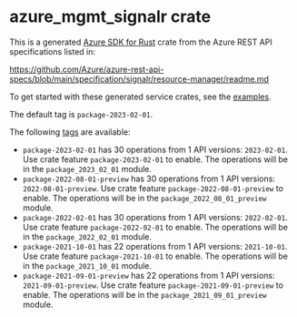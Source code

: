 # azure_mgmt_signalr crate

This is a generated [Azure SDK for Rust](https://github.com/Azure/azure-sdk-for-rust) crate from the Azure REST API specifications listed in:

https://github.com/Azure/azure-rest-api-specs/blob/main/specification/signalr/resource-manager/readme.md

To get started with these generated service crates, see the [examples](https://github.com/Azure/azure-sdk-for-rust/blob/main/services/README.md#examples).

The default tag is `package-2023-02-01`.

The following [tags](https://github.com/Azure/azure-sdk-for-rust/blob/main/services/tags.md) are available:

- `package-2023-02-01` has 30 operations from 1 API versions: `2023-02-01`. Use crate feature `package-2023-02-01` to enable. The operations will be in the `package_2023_02_01` module.
- `package-2022-08-01-preview` has 30 operations from 1 API versions: `2022-08-01-preview`. Use crate feature `package-2022-08-01-preview` to enable. The operations will be in the `package_2022_08_01_preview` module.
- `package-2022-02-01` has 30 operations from 1 API versions: `2022-02-01`. Use crate feature `package-2022-02-01` to enable. The operations will be in the `package_2022_02_01` module.
- `package-2021-10-01` has 22 operations from 1 API versions: `2021-10-01`. Use crate feature `package-2021-10-01` to enable. The operations will be in the `package_2021_10_01` module.
- `package-2021-09-01-preview` has 22 operations from 1 API versions: `2021-09-01-preview`. Use crate feature `package-2021-09-01-preview` to enable. The operations will be in the `package_2021_09_01_preview` module.